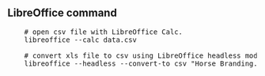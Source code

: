 ## LibreOffice command

<pre>
    # open csv file with LibreOffice Calc.
    libreoffice --calc data.csv    
    
    # convert xls file to csv using LibreOffice headless mode.
    libreoffice --headless --convert-to csv "Horse Branding.xls" 
</pre>